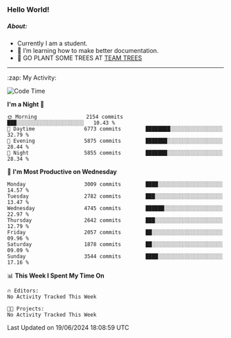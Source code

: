 ### Hello World!

##### About:
- Currently I am a student.
- 🌱 I’m learning how to make better documentation.
- 🌱 GO PLANT SOME TREES AT [TEAM TREES](https://teamtrees.org/)

---
  <summary>:zap: My Activity:</summary>
  
<!--START_SECTION:waka-->
![Code Time](http://img.shields.io/badge/Code%20Time-1%2C377%20hrs%2025%20mins-blue)

**I'm a Night 🦉** 

```text
🌞 Morning                2154 commits        ███░░░░░░░░░░░░░░░░░░░░░░   10.43 % 
🌆 Daytime                6773 commits        ████████░░░░░░░░░░░░░░░░░   32.79 % 
🌃 Evening                5875 commits        ███████░░░░░░░░░░░░░░░░░░   28.44 % 
🌙 Night                  5855 commits        ███████░░░░░░░░░░░░░░░░░░   28.34 % 
```
📅 **I'm Most Productive on Wednesday** 

```text
Monday                   3009 commits        ████░░░░░░░░░░░░░░░░░░░░░   14.57 % 
Tuesday                  2782 commits        ███░░░░░░░░░░░░░░░░░░░░░░   13.47 % 
Wednesday                4745 commits        ██████░░░░░░░░░░░░░░░░░░░   22.97 % 
Thursday                 2642 commits        ███░░░░░░░░░░░░░░░░░░░░░░   12.79 % 
Friday                   2057 commits        ██░░░░░░░░░░░░░░░░░░░░░░░   09.96 % 
Saturday                 1878 commits        ██░░░░░░░░░░░░░░░░░░░░░░░   09.09 % 
Sunday                   3544 commits        ████░░░░░░░░░░░░░░░░░░░░░   17.16 % 
```


📊 **This Week I Spent My Time On** 

```text
🔥 Editors: 
No Activity Tracked This Week

🐱‍💻 Projects: 
No Activity Tracked This Week
```


 Last Updated on 19/06/2024 18:08:59 UTC
<!--END_SECTION:waka-->
